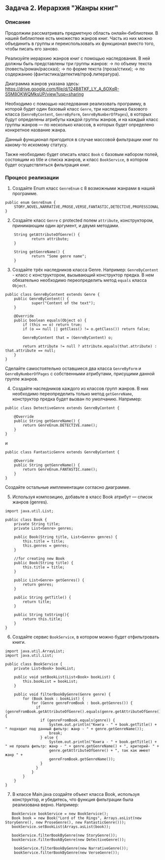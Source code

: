 ## Задача 2. Иерархия "Жанры книг"

### Описание
Продолжим рассматривать предметную область онлайн-библиотеки. 
В нашей библиотеке есть множество жанров книг. Часть из них можно объединить в группы и переиспользовать их функционал вместо того, чтобы писать его заново.

Реализуйте иерархию жанров книг с помощью наследования. В ней должны быть представлены три группы жанров: 
→ по объему текста (повесть/роман/рассказ); 
→ по форме текста (проза/стихи); 
→ по содержанию (фантастика/детектив/проф.литература).

Диаграмма жанров указана здесь: 
https://drive.google.com/file/d/124B8TKF_LY_A_6OXqR-S5M8OKWQMksUP/view?usp=sharing

Необходимо с помощью наследования реализовать программу, в которой будет один базовый класс `Genre`, три наследника базового класса 
(`GenreByContent`, `GenreByForm`, `GenreByNumberOfPages`), в которых будут определены атрибуты каждой группы жанров, 
и на каждый класс группы жанров — по несколько классов, в которых будет определено конкретное название жанра.

Данный функционал пригодится в случае массовой фильтрации книг по какому-то искомому статусу.

Также необходимо будет описать класс `Book` с базовым набором полей, состоящим из title и списка жанров, и класс `BookService`, в котором будет осуществляться фильтрация книг.

### Процесс реализации
1. Создайте Enum класс `GenreEnum` с 8 возможными жанрами в нашей программе.
```
public enum GenreEnum {
    STORY,NOVEL,NARRATIVE,PROSE,VERSE,FANTASTIC,DETECTIVE,PROFESSIONAL
}
```
2. Создайте класс `Genre` с protected полем `attribute`, конструктором, принимающим один аргумент, и двумя методами. 
```
    String getAttributeOfGenre() {
            return attribute;
    }
    
    String getGenreName() {
            return "Some genre name";
    }
```
3. Создайте трёх наследников класса Genre. 
Например: `GenreByContent` - класс с конструктором, вызывающий конструктор предка. В нем обязательно необходимо переопределить метод `equals` класса `Object`.
```
public class GenreByContent extends Genre {
    public GenreByContent() {
            super("Content of the text");
    }

    @Override
    public boolean equals(Object o) {
        if (this == o) return true;
        if (o == null || getClass() != o.getClass()) return false;

        GenreByContent that = (GenreByContent) o;

        return attribute != null ? attribute.equals(that.attribute) : that.attribute == null;
    }
}
```
Сделайте самостоятельно оставшиеся два класса `GenreByForm` и `GenreByNumberOfPages` с собственными атрибутами, присущими данной группе жанров.

4. Создайте наследников каждого из классов групп жанров. В них необходимо переопределить только метод `getGenreName`, конструктор предка будет вызван по умолчанию.
Например:
```
public class DetectiveGenre extends GenreByContent {

    @Override
    public String getGenreName() {
        return GenreEnum.DETECTIVE.name();
    }
}
```
и 
```
public class FantasticGenre extends GenreByContent {

    @Override
    public String getGenreName() {
        return GenreEnum.FANTASTIC.name();
    }
}
```

Создайте остальные имплементации согласно диаграмме.

5. Используя композицию, добавьте в класс Book атрибут — список жанров (genres).

```
import java.util.List;

public class Book {
    private String title;
    private List<Genre> genres;

    public Book(String title, List<Genre> genres) {
        this.title = title;
        this.genres = genres;
    }

    //for creating new Book
    public Book(String title) {
        this.title = title;
    }

    public List<Genre> getGenres() {
        return genres;
    }

    public String getTitle() {
        return title;
    }

    public String toString(){
        return this.title;
    }
}
```

6. Создайте сервис `BookService`, в котором можно будет отфильтровать книги.

```
import java.util.ArrayList;
import java.util.List;

public class BookService {
    private List<Book> bookList;

    public void setBookList(List<Book> bookList) {
        this.bookList = bookList;
    }

    public void filterBookByGenre(Genre genre) {
        for (Book book : bookList) {
            for (Genre genreFromBook : book.getGenres()) {
              if (genreFromBook.getAttributeOfGenre().equals(genre.getAttributeOfGenre())) {
                if (genreFromBook.equals(genre)) {
                    System.out.println("Книга - " + book.getTitle() + " подходит под данный фильтр: жанр - " + genre.getGenreName());
                    break;
                } else {
                    System.out.println("Книга - " + book.getTitle() + " не прошла фильтр: жанр - " + genre.getGenreName() + ", критерий- " + 
                    genre.getAttributeOfGenre() + ", так как имеет жанр " +
                    genreFromBook.getGenreName());
                }
              }  
            }
        }
    }
}
```

7. В классе Main.java создайте объект класса Book, используя конструктор, и убедитесь, что функция фильтрации была реализована верно. Например:

```
   BookService bookService = new BookService();
   Book book = new Book("Lord of the Rings", Arrays.asList(new StoryGenre(), new ProseGenre(), new FantasticGenre()));
   bookService.setBookList(Arrays.asList(book));
   
   bookService.filterBookByGenre(new StoryGenre());
   bookService.filterBookByGenre(new DetectiveGenre());
   
    bookService.filterBookByGenre(new NarrativeGenre());
    bookService.filterBookByGenre(new VerseGenre());
```
